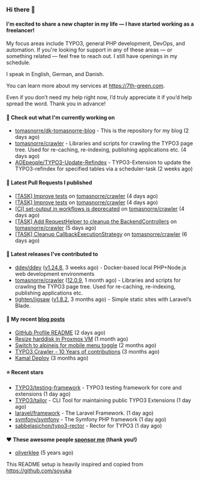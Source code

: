### Hi there 👋

#### I'm excited to share a new chapter in my life — I have started working as a freelancer!

My focus areas include TYPO3, general PHP development, DevOps, and automation. If you're looking for support in any of these areas — or something related — feel free to reach out. I still have openings in my schedule.

I speak in English, German, and Danish.

You can learn more about my services at https://7th-green.com.

Even if you don’t need my help right now, I’d truly appreciate it if you’d help spread the word. Thank you in advance!

#### 👷 Check out what I'm currently working on

- [tomasnorre/dk-tomasnorre-blog](https://github.com/tomasnorre/dk-tomasnorre-blog) - This is the repository for my blog (2 days ago)
- [tomasnorre/crawler](https://github.com/tomasnorre/crawler) - Libraries and scripts for crawling the TYPO3 page tree. Used for re-caching, re-indexing, publishing applications etc. (4 days ago)
- [AOEpeople/TYPO3-Update-Refindex](https://github.com/AOEpeople/TYPO3-Update-Refindex) - TYPO3-Extension to update the TYPO3-refindex for specified tables via a scheduler-task (2 weeks ago)

#### 🔨 Latest Pull Requests I published

- [[TASK] Improve tests](https://github.com/tomasnorre/crawler/pull/1201) on [tomasnorre/crawler](https://github.com/tomasnorre/crawler) (4 days ago)
- [[TASK] Improve tests](https://github.com/tomasnorre/crawler/pull/1200) on [tomasnorre/crawler](https://github.com/tomasnorre/crawler) (4 days ago)
- [[CI] set-output in workflows is deprecated](https://github.com/tomasnorre/crawler/pull/1199) on [tomasnorre/crawler](https://github.com/tomasnorre/crawler) (4 days ago)
- [[TASK] Add RequestHelper to cleanup the BackendControllers](https://github.com/tomasnorre/crawler/pull/1198) on [tomasnorre/crawler](https://github.com/tomasnorre/crawler) (5 days ago)
- [[TASK] Cleanup CallbackExecutionStrategy](https://github.com/tomasnorre/crawler/pull/1197) on [tomasnorre/crawler](https://github.com/tomasnorre/crawler) (6 days ago)

#### 🔭 Latest releases I've contributed to

- [ddev/ddev](https://github.com/ddev/ddev) ([v1.24.8](https://github.com/ddev/ddev/releases/tag/v1.24.8), 3 weeks ago) - Docker-based local PHP&#43;Node.js web development environments
- [tomasnorre/crawler](https://github.com/tomasnorre/crawler) ([12.0.9](https://github.com/tomasnorre/crawler/releases/tag/12.0.9), 1 month ago) - Libraries and scripts for crawling the TYPO3 page tree. Used for re-caching, re-indexing, publishing applications etc.
- [tighten/jigsaw](https://github.com/tighten/jigsaw) ([v1.8.2](https://github.com/tighten/jigsaw/releases/tag/v1.8.2), 3 months ago) - Simple static sites with Laravel’s Blade.

#### 📜 My recent [blog posts](https://blog.tomasnorre.dk)

- [GitHub Profile README](https://blog.tomasnorre.dk/blog/github-profile-readme) (2 days ago)
- [Resize harddisk in Proxmox VM](https://blog.tomasnorre.dk/blog/resize-harddisk-in-proxmox-vm) (1 month ago)
- [Switch to alpinejs for mobile menu toggle](https://blog.tomasnorre.dk/blog/swtich-to-alpinejs-for-mobile-menu-toggle) (2 months ago)
- [TYPO3 Crawler - 10 Years of contributions](https://blog.tomasnorre.dk/blog/typo3-crawler-10years) (3 months ago)
- [Kamal Deploy](https://blog.tomasnorre.dk/blog/kamal-deploy) (3 months ago)

#### ⭐ Recent stars

- [TYPO3/testing-framework](https://github.com/TYPO3/testing-framework) - TYPO3 testing framework for core and extensions (1 day ago)
- [TYPO3/tailor](https://github.com/TYPO3/tailor) - CLI Tool for maintaining public TYPO3 Extensions (1 day ago)
- [laravel/framework](https://github.com/laravel/framework) - The Laravel Framework. (1 day ago)
- [symfony/symfony](https://github.com/symfony/symfony) - The Symfony PHP framework (1 day ago)
- [sabbelasichon/typo3-rector](https://github.com/sabbelasichon/typo3-rector) - Rector for TYPO3 (1 day ago)

#### ❤️ These awesome people [sponsor me](https://github.com/sponsors/tomasnorre) (thank you!)

- [oliverklee](https://github.com/oliverklee) (5 years ago)

This README setup is heavily inspired and copied from https://github.com/soyuka



